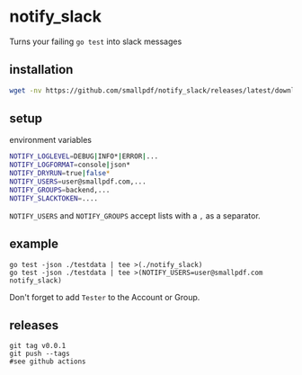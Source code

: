 # notify\_slack

Turns your failing `go test` into slack messages

## installation
```sh
wget -nv https://github.com/smallpdf/notify_slack/releases/latest/download/notify_slack && chmod +x notify_slack
```

## setup
environment variables
```sh
NOTIFY_LOGLEVEL=DEBUG|INFO*|ERROR|...
NOTIFY_LOGFORMAT=console|json*
NOTIFY_DRYRUN=true|false*
NOTIFY_USERS=user@smallpdf.com,...
NOTIFY_GROUPS=backend,...
NOTIFY_SLACKTOKEN=....
```

`NOTIFY_USERS` and `NOTIFY_GROUPS` accept lists with a `,` as a separator.

## example
```
go test -json ./testdata | tee >(./notify_slack)
go test -json ./testdata | tee >(NOTIFY_USERS=user@smallpdf.com notify_slack)
```
Don't forget to add `Tester` to the Account or Group.

## releases
```
git tag v0.0.1
git push --tags
#see github actions
```
